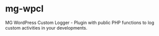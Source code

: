 # mg-wpcl
MG WordPress Custom Logger - Plugin with public PHP functions to log custom activities in your developments.
